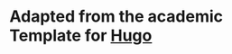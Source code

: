# Adapted from the academic Template for [Hugo](https://github.com/gohugoio/hugo)

<!--
[![Analytics](https://ga-beacon.appspot.com/UA-78646709-2/academic-kickstart/readme?pixel)](https://github.com/igrigorik/ga-beacon)
-->
